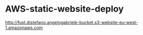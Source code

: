 # AWS-static-website-deploy

http://fust.distefano.angelogabriele-bucket.s3-website-eu-west-1.amazonaws.com
